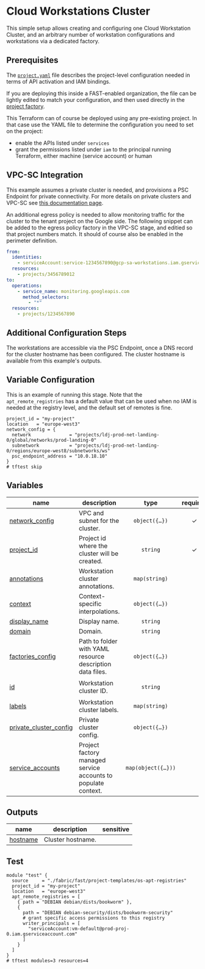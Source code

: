 # Cloud Workstations Cluster

This simple setup allows creating and configuring one Cloud Workstation Cluster, and an arbitrary number of workstation configurations and workstations via a dedicated factory.

## Prerequisites

The [`project.yaml`](./project.yaml) file describes the project-level configuration needed in terms of API activation and IAM bindings.

If you are deploying this inside a FAST-enabled organization, the file can be lightly edited to match your configuration, and then used directly in the [project factory](../../stages/2-project-factory/).

This Terraform can of course be deployed using any pre-existing project. In that case use the YAML file to determine the configuration you need to set on the project:

- enable the APIs listed under `services`
- grant the permissions listed under `iam` to the principal running Terraform, either machine (service account) or human

## VPC-SC Integration

This example assumes a private cluster is needed, and provisions a PSC Endpoint for private connectivity. For more details on private clusters and VPC-SC see [this documentation page](https://cloud.google.com/workstations/docs/configure-vpc-service-controls-private-clusters).

An additional egress policy is needed to allow monitoring traffic for the cluster to the tenant project on the Google side. The following snippet can be added to the egress policy factory in the VPC-SC stage, and editied so that project numbers match. It should of course also be enabled in the perimeter definition.

```yaml
from:
  identities:
    - serviceAccount:service-1234567890@gcp-sa-workstations.iam.gserviceaccount.com
  resources:
    - projects/3456789012
to:
  operations:
    - service_name: monitoring.googleapis.com
      method_selectors:
        - "*"
  resources:
    - projects/1234567890
```

## Additional Configuration Steps

The workstations are accessible via the PSC Endpoint, once a DNS record for the cluster hostname has been configured. The cluster hostname is available from this example's outputs.

## Variable Configuration

This is an example of running this stage. Note that the `apt_remote_registries` has a default value that can be used when no IAM is needed at the registry level, and the default set of remotes is fine.

```hcl
project_id = "my-project"
location   = "europe-west3"
network_config = {
  network              = "projects/ldj-prod-net-landing-0/global/networks/prod-landing-0"
  subnetwork           = "projects/ldj-prod-net-landing-0/regions/europe-west8/subnetworks/ws"
  psc_endpoint_address = "10.0.18.10"
}
# tftest skip
```
<!-- BEGIN TFDOC -->
## Variables

| name | description | type | required | default |
|---|---|:---:|:---:|:---:|
| [network_config](variables.tf#L72) | VPC and subnet for the cluster. | <code title="object&#40;&#123;&#10;  network              &#61; string&#10;  subnetwork           &#61; string&#10;  psc_endpoint_address &#61; optional&#40;string&#41;&#10;&#125;&#41;">object&#40;&#123;&#8230;&#125;&#41;</code> | ✓ |  |
| [project_id](variables.tf#L92) | Project id where the cluster will be created. | <code>string</code> | ✓ |  |
| [annotations](variables.tf#L17) | Workstation cluster annotations. | <code>map&#40;string&#41;</code> |  | <code>&#123;&#125;</code> |
| [context](variables.tf#L23) | Context-specific interpolations. | <code title="object&#40;&#123;&#10;  condition_vars &#61; optional&#40;map&#40;map&#40;string&#41;&#41;, &#123;&#125;&#41;&#10;  custom_roles   &#61; optional&#40;map&#40;string&#41;, &#123;&#125;&#41;&#10;  iam_principals &#61; optional&#40;map&#40;string&#41;, &#123;&#125;&#41;&#10;  locations      &#61; optional&#40;map&#40;string&#41;, &#123;&#125;&#41;&#10;  networks       &#61; optional&#40;map&#40;string&#41;, &#123;&#125;&#41;&#10;  project_ids    &#61; optional&#40;map&#40;string&#41;, &#123;&#125;&#41;&#10;  subnetworks    &#61; optional&#40;map&#40;string&#41;, &#123;&#125;&#41;&#10;&#125;&#41;">object&#40;&#123;&#8230;&#125;&#41;</code> |  | <code>&#123;&#125;</code> |
| [display_name](variables.tf#L47) | Display name. | <code>string</code> |  | <code>null</code> |
| [domain](variables.tf#L53) | Domain. | <code>string</code> |  | <code>null</code> |
| [factories_config](variables.tf#L38) | Path to folder with YAML resource description data files. | <code title="object&#40;&#123;&#10;  workstation_configs &#61; optional&#40;string, &#34;data&#47;workstation-configs&#34;&#41;&#10;&#125;&#41;">object&#40;&#123;&#8230;&#125;&#41;</code> |  | <code>&#123;&#125;</code> |
| [id](variables.tf#L59) | Workstation cluster ID. | <code>string</code> |  | <code>&#34;ws-cluster-0&#34;</code> |
| [labels](variables.tf#L66) | Workstation cluster labels. | <code>map&#40;string&#41;</code> |  | <code>&#123;&#125;</code> |
| [private_cluster_config](variables.tf#L82) | Private cluster config. | <code title="object&#40;&#123;&#10;  allowed_projects        &#61; optional&#40;list&#40;string&#41;&#41;&#10;  enable_private_endpoint &#61; optional&#40;bool, true&#41;&#10;&#125;&#41;">object&#40;&#123;&#8230;&#125;&#41;</code> |  | <code>&#123;&#125;</code> |
| [service_accounts](variables.tf#L98) | Project factory managed service accounts to populate context. | <code title="map&#40;object&#40;&#123;&#10;  email &#61; string&#10;&#125;&#41;&#41;">map&#40;object&#40;&#123;&#8230;&#125;&#41;&#41;</code> |  | <code>&#123;&#125;</code> |

## Outputs

| name | description | sensitive |
|---|---|:---:|
| [hostname](outputs.tf#L17) | Cluster hostname. |  |
<!-- END TFDOC -->
## Test

```hcl
module "test" {
  source     = "./fabric/fast/project-templates/os-apt-registries"
  project_id = "my-project"
  location   = "europe-west3"
  apt_remote_registries = [
    { path = "DEBIAN debian/dists/bookworm" },
    {
      path = "DEBIAN debian-security/dists/bookworm-security"
      # grant specific access permissions to this registry
      writer_principals = [
        "serviceAccount:vm-default@prod-proj-0.iam.gserviceaccount.com"
      ]
    }
  ]
}
# tftest modules=3 resources=4
```
